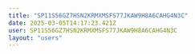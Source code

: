 ```yaml
---
title: "SP11S56GZ7HSN2KRMXMSFS77JKAW9H8A6CAHG4N3C"
date: 2025-03-05T14:17:23.421Z
user: SP11S56GZ7HSN2KRMXMSFS77JKAW9H8A6CAHG4N3C
layout: "users"
---
```

    